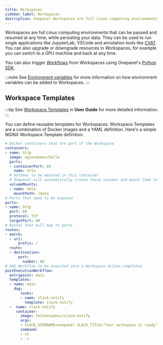 ```yaml
---
title: Workspaces
sidebar_label: Workspaces
description: Onepanel Workspaces are full Linux computing environments that can be paused and resumed at any time
---
```


Workspaces are full Linux computing environments that can be paused and resumed at any time, while persisting your data. They can be used to run single applications like JupyterLab, VSCode and annotation tools like [CVAT](https://github.com/opencv/cvat). You can also upgrade or downgrade resources in Workspaces, for example you can switch to a GPU machine and back at any time.

You can also trigger [Workflows](/docs/getting-started/concepts/workflows) from Workspaces using Onepanel's [Python SDK](https://github.com/onepanelio/python-sdk).

:::note
See [Environment variables](/docs/getting-started/concepts/environment-variables) for more information on how environment variables can be added to Workspaces.
:::

## Workspace Templates

:::tip
See  [Workspace Templates](/docs/reference/workspaces/templates) in **User Guide** for more detailed information.
:::

You can define reusable templates for Workspaces. Workspace Templates are a combination of Docker images and a YAML definition. Here's a simple NGINX Workspace Template definition:

```yaml
# Docker containers that are part of the Workspace
containers:
- name: http
  image: nginxdemos/hello
  ports:
  - containerPort: 80
    name: http
  # Volumes to be mounted in this container
  # Onepanel will automatically create these volumes and mount them to the container
  volumeMounts:
  - name: data
    mountPath: /data
# Ports that need to be exposed
ports:
- name: http
  port: 80
  protocol: TCP
  targetPort: 80
# Routes that will map to ports
routes:
- match:
  - uri:
      prefix: /
  route:
  - destination:
      port:
        number: 80
# DAG Workflow to be executed once a Workspace action completes
postExecutionWorkflow:
  entrypoint: main
  templates:
  - name: main
    dag:
       tasks:
       - name: slack-notify
         template: slack-notify
  -  name: slack-notify
     container:
       image: technosophos/slack-notify
       args:
       - SLACK_USERNAME=onepanel SLACK_TITLE="Your workspace is ready" SLACK_ICON=https://www.gravatar.com/avatar/5c4478592fe00878f62f0027be59c1bd SLACK_MESSAGE="Your workspace is now running" ./slack-notify
       command:
       - sh
       - -c
```